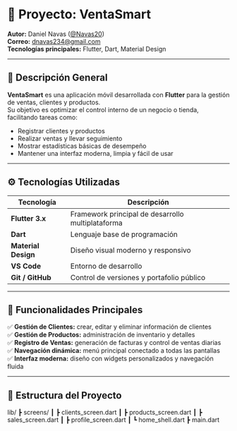 # 🧩 Proyecto: VentaSmart

**Autor:** Daniel Navas ([@Navas20](https://github.com/Navas20))  
**Correo:** dnavas234@gmail.com  
**Tecnologías principales:** Flutter, Dart, Material Design

---

## 🚀 Descripción General

**VentaSmart** es una aplicación móvil desarrollada con **Flutter** para la gestión de ventas, clientes y productos.  
Su objetivo es optimizar el control interno de un negocio o tienda, facilitando tareas como:
- Registrar clientes y productos
- Realizar ventas y llevar seguimiento
- Mostrar estadísticas básicas de desempeño
- Mantener una interfaz moderna, limpia y fácil de usar

---

## ⚙️ Tecnologías Utilizadas

| Tecnología | Descripción |
|-------------|-------------|
| **Flutter 3.x** | Framework principal de desarrollo multiplataforma |
| **Dart** | Lenguaje base de programación |
| **Material Design** | Diseño visual moderno y responsivo |
| **VS Code** | Entorno de desarrollo |
| **Git / GitHub** | Control de versiones y portafolio público |

---

## 📱 Funcionalidades Principales

✅ **Gestión de Clientes:** crear, editar y eliminar información de clientes  
✅ **Gestión de Productos:** administración de inventario y detalles  
✅ **Registro de Ventas:** generación de facturas y control de ventas diarias  
✅ **Navegación dinámica:** menú principal conectado a todas las pantallas  
✅ **Interfaz moderna:** diseño con widgets personalizados y navegación fluida  

---

## 🧭 Estructura del Proyecto

lib/
┣ screens/
┃ ┣ clients_screen.dart
┃ ┣ products_screen.dart
┃ ┣ sales_screen.dart
┃ ┣ profile_screen.dart
┃ ┗ home_shell.dart
┣ main.dart
